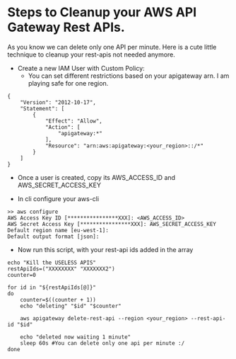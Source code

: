 # Steps to Cleanup your AWS API Gateway Rest APIs.

As you know we can delete only one API per minute. Here is a cute little technique to cleanup your rest-apis not needed anymore.

- Create a new IAM User with Custom Policy:
  - You can set different restrictions based on your apigateway arn. I am playing safe for one region.

```
{
    "Version": "2012-10-17",
    "Statement": [
        {
            "Effect": "Allow",
            "Action": [
                "apigateway:*"
            ],
            "Resource": "arn:aws:apigateway:<your_region>::/*"
        }
    ]
}
```

- Once a user is created, copy its AWS_ACCESS_ID and AWS_SECRET_ACCESS_KEY

- In cli configure your aws-cli

```
>> aws configure
AWS Access Key ID [****************XXX]: <AWS_ACCESS_ID>
AWS Secret Access Key [****************XXX]: AWS_SECRET_ACCESS_KEY
Default region name [eu-west-1]:
Default output format [json]:
```

- Now run this script, with your rest-api ids added in the array

```
echo "Kill the USELESS APIS"
restApiIds=("XXXXXXXX" "XXXXXXX2")
counter=0

for id in "${restApiIds[@]}" 
do  
    counter=$((counter + 1))
	echo "deleting" "$id" "$counter"

	aws apigateway delete-rest-api --region <your_region> --rest-api-id "$id"

	echo "deleted now waiting 1 minute"
	sleep 60s #You can delete only one api per minute :/
done
```
